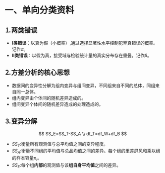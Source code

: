 # 一、单向分类资料

## &#9352;两类错误

* **I类错误**：以真为假（小概率）,通过选择显著性水平控制犯弃真错误的概率。记作$\alpha$。
* **II类错误**：以假为真，接受域与检验统计量的真实分布存在重叠。记作$\beta$。

## &#9353;方差分析的核心思想

* 数据间的变异性分解为组内变异与组间变异，不同组来自不同的总体，同组来自同一总体。
* 组内变异由个体间的随机差异造成的。
* 组间变异个体间的随机差异造成的处理造成的。

## &#9354;变异分解

$$
SS_E=SS_T-SS_A
\\
df_T=df_W+df_B
$$

* $SS_T$:衡量所有观测值与总平均值之间的变异程度。
* $SS_A$:衡量不同组的平均值与总品均值之间的差异。每个组的里差屏风和乘以组的样本容量$n_i$。
* $SS_E$:每个组**内部**的观测值与该**组自身平均值**之间的差异。